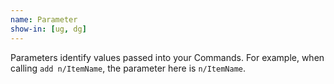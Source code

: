 ```yaml
---
name: Parameter
show-in: [ug, dg]
---
```


Parameters identify values passed into your Commands. For example, when calling `add n/ItemName`, the parameter here is `n/ItemName`.
